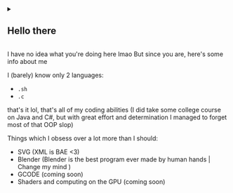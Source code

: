 <details> 
  <summary><h2> Hello there </h2></summary>
   <p>general kenobi</p>
</details>


I have no idea what you're doing here lmao
But since you are, here's some info about me

I (barely) know only 2 languages:
- `.sh`
- `.c`

that's it lol, that's all of my coding abilities
(I did take some college course on Java and C#, but with great effort and determination I managed to forget most of that OOP slop)

Things which I obsess over a lot more than I should:
* SVG (XML is BAE <3)
* Blender (Blender is the best program ever made by human hands | Change my mind )
* GCODE (coming soon)
* Shaders and computing on the GPU (coming soon)

<!--
**meutzitzu/meutzitzu** is a ✨ _special_ ✨ repository because its `README.md` (this file) appears on your GitHub profile.

Here are some ideas to get you started:

- 🔭 I’m currently working on ...
- 🌱 I’m currently learning ...
- 👯 I’m looking to collaborate on ...
- 🤔 I’m looking for help with ...
- 💬 Ask me about ...
- 📫 How to reach me: ...
- 😄 Pronouns: ...
- ⚡ Fun fact: ...
-->

